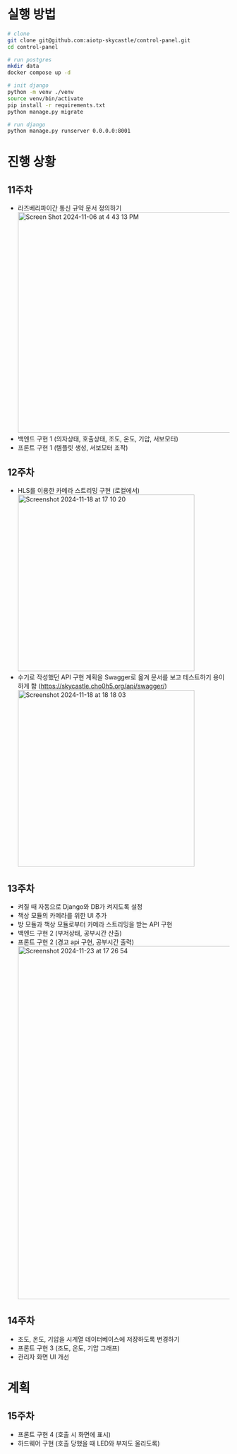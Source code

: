 # 실행 방법
```sh
# clone
git clone git@github.com:aiotp-skycastle/control-panel.git
cd control-panel

# run postgres
mkdir data
docker compose up -d

# init django
python -m venv ./venv
source venv/bin/activate
pip install -r requirements.txt
python manage.py migrate

# run django
python manage.py runserver 0.0.0.0:8001
```

# 진행 상황
## 11주차
- 라즈베리파이간 통신 규약 문서 정의하기  
  <img width="500" alt="Screen Shot 2024-11-06 at 4 43 13 PM" src="https://github.com/user-attachments/assets/cedbce72-d837-48ba-b199-48cbd992d308">
- 백엔드 구현 1 (의자상태, 호출상태, 조도, 온도, 기압, 서보모터)
- 프론트 구현 1 (템플릿 생성, 서보모터 조작)
## 12주차
- HLS를 이용한 카메라 스트리밍 구현 (로컬에서)  
  <img width="400" alt="Screenshot 2024-11-18 at 17 10 20" src="https://github.com/user-attachments/assets/88648e5b-4bba-4209-ac8b-4f50a222e1d1">
- 수기로 작성했던 API 구현 계획을 Swagger로 옮겨 문서를 보고 테스트하기 용이하게 함 (https://skycastle.cho0h5.org/api/swagger/)  
  <img width="400" alt="Screenshot 2024-11-18 at 18 18 03" src="https://github.com/user-attachments/assets/00530603-5f40-4c0c-883a-d5b8b4625674">
## 13주차
- 켜질 때 자동으로 Django와 DB가 켜지도록 설정
- 책상 모듈의 카메라를 위한 UI 추가
- 방 모듈과 책상 모듈로부터 카메라 스트리밍을 받는 API 구현
- 백엔드 구현 2 (부저상태, 공부시간 산출)
- 프론트 구현 2 (경고 api 구현, 공부시간 출력)  
  <img width="800" alt="Screenshot 2024-11-23 at 17 26 54" src="https://github.com/user-attachments/assets/7c1e863f-1eb6-458e-b2e7-9e81648609d3">
## 14주차
- 조도, 온도, 기압을 시계열 데이터베이스에 저장하도록 변경하기
- 프론트 구현 3 (조도, 온도, 기압 그래프)
- 관리자 화면 UI 개선
# 계획
## 15주차 
- 프론트 구현 4 (호출 시 화면에 표시)
- 하드웨어 구현 (호출 당했을 때 LED와 부저도 울리도록)
